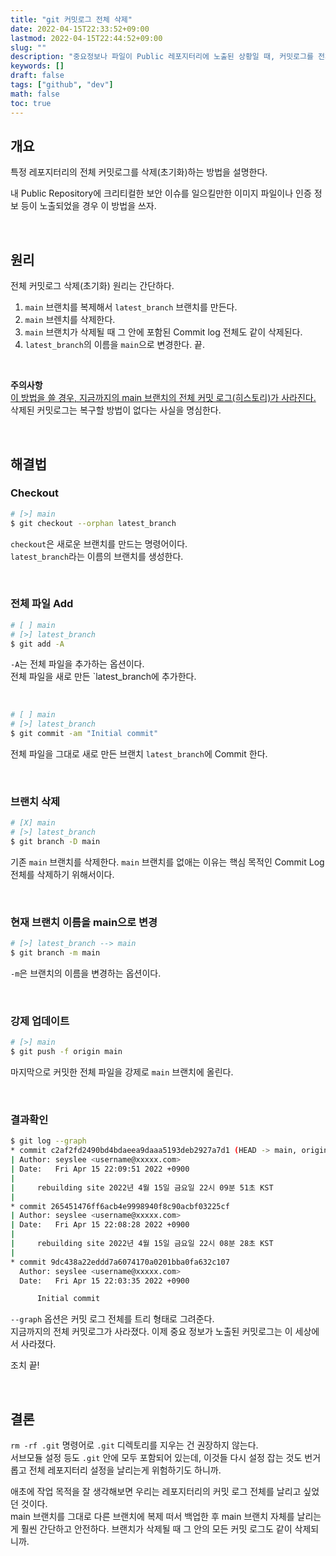 ```yaml
---
title: "git 커밋로그 전체 삭제"
date: 2022-04-15T22:33:52+09:00
lastmod: 2022-04-15T22:44:52+09:00
slug: ""
description: "중요정보나 파일이 Public 레포지터리에 노출된 상황일 때, 커밋로그를 전체를 삭제(초기화)하는 방법"
keywords: []
draft: false
tags: ["github", "dev"]
math: false
toc: true
---
```


## 개요

특정 레포지터리의 전체 커밋로그를 삭제(초기화)하는 방법을 설명한다.  

내 Public Repository에 크리티컬한 보안 이슈를 일으킬만한 이미지 파일이나 인증 정보 등이 노출되었을 경우 이 방법을 쓰자.

&nbsp;

## 원리

전체 커밋로그 삭제(초기화) 원리는 간단하다.  

1. `main` 브랜치를 복제해서 `latest_branch` 브랜치를 만든다.
2. `main` 브렌치를 삭제한다.
3. `main` 브랜치가 삭제될 때 그 안에 포함된 Commit log 전체도 같이 삭제된다.
4. `latest_branch`의 이름을 `main`으로 변경한다. 끝.

&nbsp;

**주의사항**  
<u>이 방법을 쓸 경우, 지금까지의 main 브랜치의 전체 커밋 로그(히스토리)가 사라진다.</u>  
삭제된 커밋로그는 복구할 방법이 없다는 사실을 명심한다.

&nbsp;

## 해결법

### Checkout

```bash
# [>] main
$ git checkout --orphan latest_branch
```

`checkout`은 새로운 브랜치를 만드는 명령어이다.  
`latest_branch`라는 이름의 브랜치를 생성한다.  

&nbsp;

### 전체 파일 Add

```bash
# [ ] main
# [>] latest_branch
$ git add -A
```
`-A`는 전체 파일을 추가하는 옵션이다.  
전체 파일을 새로 만든 `latest_branch에 추가한다.

&nbsp;

```bash
# [ ] main
# [>] latest_branch
$ git commit -am "Initial commit"
```
전체 파일을 그대로 새로 만든 브랜치 `latest_branch`에 Commit 한다.

&nbsp;

### 브랜치 삭제

```bash
# [X] main
# [>] latest_branch
$ git branch -D main
```
기존 `main` 브랜치를 삭제한다. `main` 브랜치를 없애는 이유는 핵심 목적인 Commit Log 전체를 삭제하기 위해서이다.

&nbsp;

### 현재 브랜치 이름을 main으로 변경

```bash
# [>] latest_branch --> main
$ git branch -m main
```
`-m`은 브랜치의 이름을 변경하는 옵션이다.

&nbsp;

### 강제 업데이트

```bash
# [>] main
$ git push -f origin main
```

마지막으로 커밋한 전체 파일을 강제로 `main` 브랜치에 올린다.

&nbsp;

### 결과확인

```bash
$ git log --graph
* commit c2af2fd2490bd4bdaeea9daaa5193deb2927a7d1 (HEAD -> main, origin/main, origin/HEAD)
| Author: seyslee <username@xxxxx.com>
| Date:   Fri Apr 15 22:09:51 2022 +0900
|
|     rebuilding site 2022년 4월 15일 금요일 22시 09분 51초 KST
|
* commit 265451476ff6acb4e9998940f8c90acbf03225cf
| Author: seyslee <username@xxxxx.com>
| Date:   Fri Apr 15 22:08:28 2022 +0900
|
|     rebuilding site 2022년 4월 15일 금요일 22시 08분 28초 KST
|
* commit 9dc438a22eddd7a6074170a0201bba0fa632c107
  Author: seyslee <username@xxxxx.com>
  Date:   Fri Apr 15 22:03:35 2022 +0900

      Initial commit
```

`--graph` 옵션은 커밋 로그 전체를 트리 형태로 그려준다.  
지금까지의 전체 커밋로그가 사라졌다. 이제 중요 정보가 노출된 커밋로그는 이 세상에서 사라졌다.  

조치 끝!

&nbsp;

## 결론

`rm -rf .git` 명령어로 `.git` 디렉토리를 지우는 건 권장하지 않는다.  
서브모듈 설정 등도 `.git` 안에 모두 포함되어 있는데, 이것들 다시 설정 잡는 것도 번거롭고 전체 레포지터리 설정을 날리는게 위험하기도 하니까.  

애초에 작업 목적을 잘 생각해보면 우리는 레포지터리의 커밋 로그 전체를 날리고 싶었던 것이다.  
main 브랜치를 그대로 다른 브랜치에 복제 떠서 백업한 후 main 브랜치 자체를 날리는게 훨씬 간단하고 안전하다. 브랜치가 삭제될 때 그 안의 모든 커밋 로그도 같이 삭제되니까.
